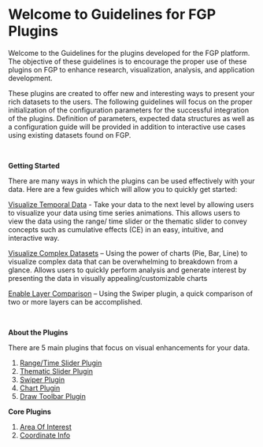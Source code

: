 # Welcome to Guidelines for FGP Plugins

Welcome to the Guidelines for the plugins developed for the FGP platform. The objective of these guidelines is to encourage the proper use of these plugins on FGP to enhance research, visualization, analysis, and application development.

These plugins are created to offer new and interesting ways to present your rich datasets to the users. The following guidelines will focus on the proper initialization of the configuration parameters for the successful integration of the plugins. Definition of parameters, expected data structures as well as a configuration guide will be provided in addition to interactive use cases using existing datasets found on FGP.

<br>

**Getting Started**

There are many ways in which the plugins can be used effectively with your data. Here are a few guides which will allow you to quickly get started:

[Visualize Temporal Data](./guides/timeseries.md) - Take your data to the next level by allowing users to visualize your data using time series animations. This allows users to view the data using the range/ time slider or the thematic slider to convey concepts such as cumulative effects (CE) in an easy, intuitive, and interactive way.

[Visualize Complex Datasets](./guides/complexdata.md) – Using the power of charts (Pie, Bar, Line) to visualize complex data that can be overwhelming to breakdown from a glance. Allows users to quickly perform analysis and generate interest by presenting the data in visually appealing/customizable charts

[Enable Layer Comparison](./guides/comparison.md) – Using the Swiper plugin, a quick comparison of two or more layers can be accomplished.

<br>

**About the Plugins**

There are 5 main plugins that focus on visual enhancements for your data.

1. [Range/Time Slider Plugin](./plugin/rangetimeslider.md)
2. [Thematic Slider Plugin](./plugin/thematicslider.md)
3. [Swiper Plugin](./plugin/swiper.md)
4. [Chart Plugin](./plugin/charts.md)
5. [Draw Toolbar Plugin](./plugin/draw.md)

**Core Plugins**

1. [Area Of Interest](./plugin/aoi.md)
2. [Coordinate Info](./plugin/coord.md)
